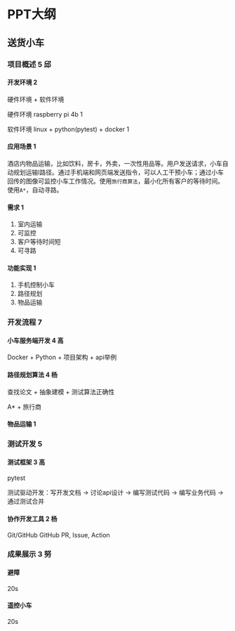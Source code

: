 # PPT大纲

## 送货小车

### 项目概述 5 邱

#### 开发环境 2

硬件环境 + 软件环境

硬件环境 raspberry pi 4b 1

软件环境 linux + python(pytest) + docker 1

#### 应用场景 1

酒店内物品运输，比如饮料，房卡，外卖，一次性用品等。用户发送请求，小车自动规划运输l路径。通过手机端和网页端发送指令，可以人工干预小车；通过小车回传的图像可监控小车工作情况。使用`旅行商算法`，最小化所有客户的等待时间。使用`A*`，自动寻路。

#### 需求 1

1. 室内运输
2. 可监控
3. 客户等待时间短
4. 可寻路

#### 功能实现 1

1. 手机控制小车
2. 路径规划
3. 物品运输

### 开发流程 7 

#### 小车服务端开发 4 高

Docker + Python + 项目架构 + api举例

#### 路径规划算法 4 杨

查找论文 + 抽象建模 + 测试算法正确性

A* + 旅行商

#### 物品运输 1

### 测试开发 5

#### 测试框架 3 高

pytest

测试驱动开发：写开发文档 -> 讨论api设计 -> 编写测试代码 -> 编写业务代码 -> 通过测试合并

#### 协作开发工具 2 杨

Git/GitHub GitHub PR, Issue, Action

### 成果展示 3 努

#### 避障

20s

#### 遥控小车

20s

